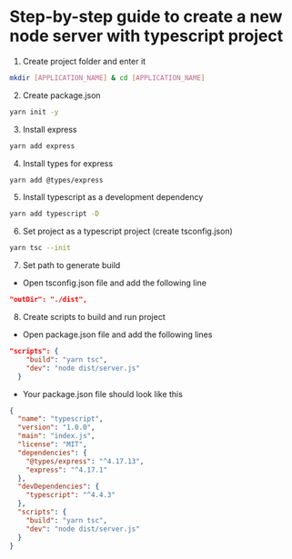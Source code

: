 # Step-by-step guide to create a new node server with typescript project

1. Create project folder and enter it
```bash
mkdir [APPLICATION_NAME] & cd [APPLICATION_NAME]
```

2. Create package.json
```bash
yarn init -y
```

3. Install express
```bash
yarn add express
```

4. Install types for express
```bash
yarn add @types/express
```

5. Install typescript as a development dependency
```bash
yarn add typescript -D
```

6. Set project as a typescript project (create tsconfig.json)
```bash
yarn tsc --init
```

7. Set path to generate build
- Open tsconfig.json file and add the following line
```json
"outDir": "./dist",
```

8. Create scripts to build and run project
- Open package.json file and add the following lines
```json
"scripts": {
    "build": "yarn tsc",
    "dev": "node dist/server.js"
  }
```

- Your package.json file should look like this
```json
{
  "name": "typescript",
  "version": "1.0.0",
  "main": "index.js",
  "license": "MIT",
  "dependencies": {
    "@types/express": "^4.17.13",
    "express": "^4.17.1"
  },
  "devDependencies": {
    "typescript": "^4.4.3"
  },
  "scripts": {
    "build": "yarn tsc",
    "dev": "node dist/server.js"
  }
}
```